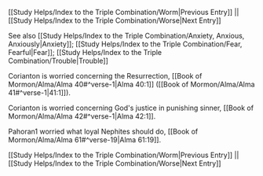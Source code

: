 [[Study Helps/Index to the Triple Combination/Worm|Previous Entry]]  ||  [[Study Helps/Index to the Triple Combination/Worse|Next Entry]]

 See also [[Study Helps/Index to the Triple Combination/Anxiety, Anxious, Anxiously|Anxiety]]; [[Study Helps/Index to the Triple Combination/Fear, Fearful|Fear]]; [[Study Helps/Index to the Triple Combination/Trouble|Trouble]]

 Corianton is worried concerning the Resurrection, [[Book of Mormon/Alma/Alma 40#^verse-1|Alma 40:1]] ([[Book of Mormon/Alma/Alma 41#^verse-1|41:1]]).

 Corianton is worried concerning God's justice in punishing sinner, [[Book of Mormon/Alma/Alma 42#^verse-1|Alma 42:1]].

 Pahoran1 worried what loyal Nephites should do, [[Book of Mormon/Alma/Alma 61#^verse-19|Alma 61:19]].

[[Study Helps/Index to the Triple Combination/Worm|Previous Entry]]  ||  [[Study Helps/Index to the Triple Combination/Worse|Next Entry]]